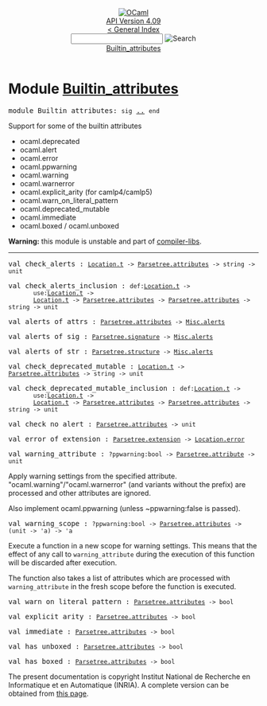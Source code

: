 <!-- ((! set title API !)) ((! set documentation !)) ((! set api !)) ((! set nobreadcrumb !)) -->
<div class="api"><header><nav class="toc brand"><a class="brand" href="https://ocaml.org/"><img src="colour-logo-gray.svg" class="svg" alt="OCaml"></a></nav><nav class="toc"><div class="toc_version"><a href="/docs" id="version-select">API Version 4.09</a></div><a href="index.html">&lt; General Index</a><div class="api_search"><input type="text" name="apisearch" id="api_search" oninput="mySearch(false);" onkeypress="this.oninput();" onclick="this.oninput();" onpaste="this.oninput();">
<img src="search_icon.svg" alt="Search" class="svg" onclick="mySearch(false)"></div>
<div id="search_results"></div><div class="toc_title"><a href="#top">Builtin_attributes</a></div><ul></ul></nav></header>

<h1>Module <a href="type_Builtin_attributes.html">Builtin_attributes</a></h1>

<pre><span id="MODULEBuiltin_attributes"><span class="keyword">module</span> Builtin_attributes</span>: <code class="code"><span class="keyword">sig</span></code> <a href="Builtin_attributes.html">..</a> <code class="code"><span class="keyword">end</span></code></pre><div class="info module top">
<div class="info-desc">
<p>Support for some of the builtin attributes</p>

<ul>
<li>ocaml.deprecated</li>
<li>ocaml.alert</li>
<li>ocaml.error</li>
<li>ocaml.ppwarning</li>
<li>ocaml.warning</li>
<li>ocaml.warnerror</li>
<li>ocaml.explicit_arity (for camlp4/camlp5)</li>
<li>ocaml.warn_on_literal_pattern</li>
<li>ocaml.deprecated_mutable</li>
<li>ocaml.immediate</li>
<li>ocaml.boxed / ocaml.unboxed</li>
</ul>
<p><b>Warning:</b> this module is unstable and part of
  <a href="Compiler_libs.html">compiler-libs</a>.</p>
</div>
</div>
<hr width="100%">

<pre><span id="VALcheck_alerts"><span class="keyword">val</span> check_alerts</span> : <code class="type"><a href="Location.html#TYPEt">Location.t</a> -&gt; <a href="Parsetree.html#TYPEattributes">Parsetree.attributes</a> -&gt; string -&gt; unit</code></pre>
<pre><span id="VALcheck_alerts_inclusion"><span class="keyword">val</span> check_alerts_inclusion</span> : <code class="type">def:<a href="Location.html#TYPEt">Location.t</a> -&gt;<br>       use:<a href="Location.html#TYPEt">Location.t</a> -&gt;<br>       <a href="Location.html#TYPEt">Location.t</a> -&gt; <a href="Parsetree.html#TYPEattributes">Parsetree.attributes</a> -&gt; <a href="Parsetree.html#TYPEattributes">Parsetree.attributes</a> -&gt; string -&gt; unit</code></pre>
<pre><span id="VALalerts_of_attrs"><span class="keyword">val</span> alerts_of_attrs</span> : <code class="type"><a href="Parsetree.html#TYPEattributes">Parsetree.attributes</a> -&gt; <a href="Misc.html#TYPEalerts">Misc.alerts</a></code></pre>
<pre><span id="VALalerts_of_sig"><span class="keyword">val</span> alerts_of_sig</span> : <code class="type"><a href="Parsetree.html#TYPEsignature">Parsetree.signature</a> -&gt; <a href="Misc.html#TYPEalerts">Misc.alerts</a></code></pre>
<pre><span id="VALalerts_of_str"><span class="keyword">val</span> alerts_of_str</span> : <code class="type"><a href="Parsetree.html#TYPEstructure">Parsetree.structure</a> -&gt; <a href="Misc.html#TYPEalerts">Misc.alerts</a></code></pre>
<pre><span id="VALcheck_deprecated_mutable"><span class="keyword">val</span> check_deprecated_mutable</span> : <code class="type"><a href="Location.html#TYPEt">Location.t</a> -&gt; <a href="Parsetree.html#TYPEattributes">Parsetree.attributes</a> -&gt; string -&gt; unit</code></pre>
<pre><span id="VALcheck_deprecated_mutable_inclusion"><span class="keyword">val</span> check_deprecated_mutable_inclusion</span> : <code class="type">def:<a href="Location.html#TYPEt">Location.t</a> -&gt;<br>       use:<a href="Location.html#TYPEt">Location.t</a> -&gt;<br>       <a href="Location.html#TYPEt">Location.t</a> -&gt; <a href="Parsetree.html#TYPEattributes">Parsetree.attributes</a> -&gt; <a href="Parsetree.html#TYPEattributes">Parsetree.attributes</a> -&gt; string -&gt; unit</code></pre>
<pre><span id="VALcheck_no_alert"><span class="keyword">val</span> check_no_alert</span> : <code class="type"><a href="Parsetree.html#TYPEattributes">Parsetree.attributes</a> -&gt; unit</code></pre>
<pre><span id="VALerror_of_extension"><span class="keyword">val</span> error_of_extension</span> : <code class="type"><a href="Parsetree.html#TYPEextension">Parsetree.extension</a> -&gt; <a href="Location.html#TYPEerror">Location.error</a></code></pre>
<pre><span id="VALwarning_attribute"><span class="keyword">val</span> warning_attribute</span> : <code class="type">?ppwarning:bool -&gt; <a href="Parsetree.html#TYPEattribute">Parsetree.attribute</a> -&gt; unit</code></pre><div class="info ">
<div class="info-desc">
<p>Apply warning settings from the specified attribute.
      "ocaml.warning"/"ocaml.warnerror" (and variants without the prefix)
      are processed and other attributes are ignored.</p>

<p>Also implement ocaml.ppwarning (unless ~ppwarning:false is
      passed).</p>
</div>
</div>

<pre><span id="VALwarning_scope"><span class="keyword">val</span> warning_scope</span> : <code class="type">?ppwarning:bool -&gt; <a href="Parsetree.html#TYPEattributes">Parsetree.attributes</a> -&gt; (unit -&gt; 'a) -&gt; 'a</code></pre><div class="info ">
<div class="info-desc">
<p>Execute a function in a new scope for warning settings.  This
      means that the effect of any call to <code class="code">warning_attribute</code> during
      the execution of this function will be discarded after
      execution.</p>

<p>The function also takes a list of attributes which are processed
      with <code class="code">warning_attribute</code> in the fresh scope before the function
      is executed.</p>
</div>
</div>

<pre><span id="VALwarn_on_literal_pattern"><span class="keyword">val</span> warn_on_literal_pattern</span> : <code class="type"><a href="Parsetree.html#TYPEattributes">Parsetree.attributes</a> -&gt; bool</code></pre>
<pre><span id="VALexplicit_arity"><span class="keyword">val</span> explicit_arity</span> : <code class="type"><a href="Parsetree.html#TYPEattributes">Parsetree.attributes</a> -&gt; bool</code></pre>
<pre><span id="VALimmediate"><span class="keyword">val</span> immediate</span> : <code class="type"><a href="Parsetree.html#TYPEattributes">Parsetree.attributes</a> -&gt; bool</code></pre>
<pre><span id="VALhas_unboxed"><span class="keyword">val</span> has_unboxed</span> : <code class="type"><a href="Parsetree.html#TYPEattributes">Parsetree.attributes</a> -&gt; bool</code></pre>
<pre><span id="VALhas_boxed"><span class="keyword">val</span> has_boxed</span> : <code class="type"><a href="Parsetree.html#TYPEattributes">Parsetree.attributes</a> -&gt; bool</code></pre>
<div class="copyright">The present documentation is copyright Institut National de Recherche en Informatique et en Automatique (INRIA). A complete version can be obtained from <a href="http://caml.inria.fr/pub/docs/manual-ocaml/">this page</a>.</div></div>
